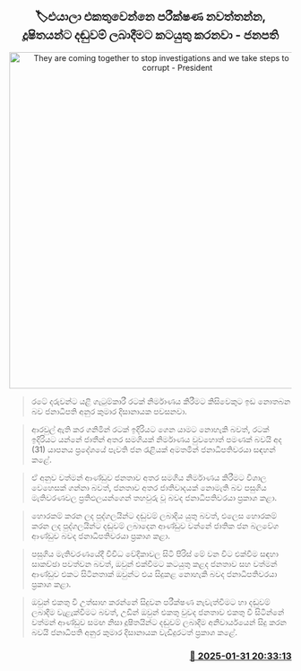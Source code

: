 <p align='center'><b><h2 align='center' title='They are coming together to stop investigations and we take steps to punish the corrupt - President'>🏷එයාලා එකතුවෙන්නෙ පරීක්ෂණ නවත්තන්න, දූෂිතයන්ට දඬුවම් ලබාදීමට කටයුතු කරනවා - ජනපති</h2></b></p>
<p align='center'><img src='https://helakuru.sgp1.cdn.digitaloceanspaces.com/esana/images/lib/anura-president-jaffana-meet.jpg' width='600' alt='They are coming together to stop investigations and we take steps to punish the corrupt - President'></p>

> රටේ දරුවන්ට යළි ගැටුම්කාරී රටක් නිර්මාණය කිරීමට කිසිවෙකුට ඉඩ නොතබන බව ජනාධිපති අනුර කුමාර දිසානායක පවසනවා.

> ආරවුල් ඇති කර ගනිමින් රටක් ඉදිරියට ‌ගෙන යාමට නොහැකි බවත්, රටක් ඉදිරියට යන්නේ ජාතීන් අතර සමගියක් නිර්මාණය වුවහොත් පමණක් බවයි අද (31) යාපනය ප්‍රදේශයේ පැවති ජන රැළියක් අමතමින් ජනාධිපතිවරයා සඳහන් කළේ.

> ඒ අනුව වත්මන් ආණ්ඩුව ජනතාව අතර සමගිය නිර්මාණය කිරීමට විශාල වෙහෙසක් ගන්නා බවත්, ජනතාව අතර ජාතිවාදයක් නොමැති බව පසුගිය මැතිවරණවල ප්‍රතිඵලයන්ගෙන් තහවුරු වූ බවද ජනාධිපතිවරයා ප්‍රකාශ කළා.

> හොරකම් කරන ලද පුද්ගලයින්ට දඬුවම් ලබාදිය යුතු බවත්, එලෙස හොරකම් කරන ලද පුද්ගලයින්ට දඬුවම් ලබාදෙන ආණ්ඩුව වන්නේ ජාතික ජන බලවේග ආණ්ඩුව බවද ජනාධිපතිවරයා ප්‍රකාශ කළා.

> පසුගිය මැතිවරණයේදී විවිධ වේදිකාවල සිටි පිරිස් මේ වන විට එක්වීම සඳහා සාකච්ඡා පවත්වන බවත්, ඔවුන් එක්වීමට කටයුතු කළද ජනතාව සහ වත්මන් ආණ්ඩුව එකට සිටිනතාක් ඔවුන්ට එය සිදුකළ නොහැකි බවද ජනාධිපතිවරයා ප්‍රකාශ කළා.

> ඔවුන් එකතු වී උත්සාහ කරන්නේ සිදුවන පරීක්ෂණ නැවැත්වීමට හා දඬුවම් ලබාදීම වැළැක්වීමට බවත්, උඩින් ඔවුන් එකතු වුවද ජනතාව එකතු වී සිටින්නේ වත්මන් ආණ්ඩුව සමඟ නිසා දූෂිතයින්ට දඬුවම් ලබාදීම අනිවාර්යයෙන් සිදු කරන බවයි ජනාධිපති අනුර කුමාර දිසානායක වැඩිදුරටත් ප්‍රකාශ කළේ. 



<h3 align='right'><a href='https://www.helakuru.lk/esana/p/107076/'>📅 2025-01-31 20:33:13</a></h3>
